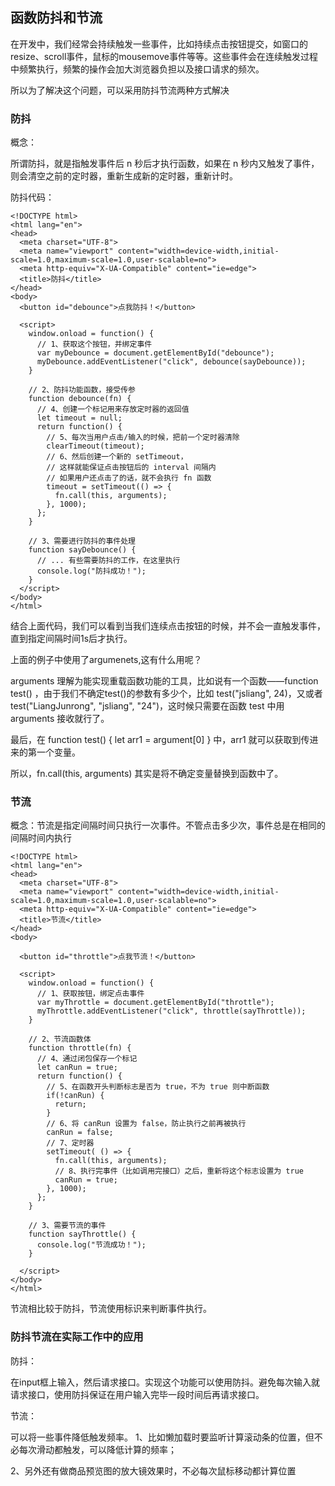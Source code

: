 ## 函数防抖和节流

在开发中，我们经常会持续触发一些事件，比如持续点击按钮提交，如窗口的resize、scroll事件，鼠标的mousemove事件等等。这些事件会在连续触发过程中频繁执行，频繁的操作会加大浏览器负担以及接口请求的频次。

所以为了解决这个问题，可以采用防抖节流两种方式解决

### 防抖

概念：

所谓防抖，就是指触发事件后 n 秒后才执行函数，如果在 n 秒内又触发了事件，则会清空之前的定时器，重新生成新的定时器，重新计时。

防抖代码：

```
<!DOCTYPE html>
<html lang="en">
<head>
  <meta charset="UTF-8">
  <meta name="viewport" content="width=device-width,initial-scale=1.0,maximum-scale=1.0,user-scalable=no">
  <meta http-equiv="X-UA-Compatible" content="ie=edge">
  <title>防抖</title>
</head>
<body>
  <button id="debounce">点我防抖！</button>

  <script>
    window.onload = function() {
      // 1、获取这个按钮，并绑定事件
      var myDebounce = document.getElementById("debounce");
      myDebounce.addEventListener("click", debounce(sayDebounce));
    }

    // 2、防抖功能函数，接受传参
    function debounce(fn) {
      // 4、创建一个标记用来存放定时器的返回值
      let timeout = null;
      return function() {
        // 5、每次当用户点击/输入的时候，把前一个定时器清除
        clearTimeout(timeout);
        // 6、然后创建一个新的 setTimeout，
        // 这样就能保证点击按钮后的 interval 间隔内
        // 如果用户还点击了的话，就不会执行 fn 函数
        timeout = setTimeout(() => {
          fn.call(this, arguments);
        }, 1000);
      };
    }

    // 3、需要进行防抖的事件处理
    function sayDebounce() {
      // ... 有些需要防抖的工作，在这里执行
      console.log("防抖成功！");
    }
  </script>
</body>
</html>
```

结合上面代码，我们可以看到当我们连续点击按钮的时候，并不会一直触发事件，直到指定间隔时间1s后才执行。

上面的例子中使用了argumenets,这有什么用呢？

arguments 理解为能实现重载函数功能的工具，比如说有一个函数——function test() ，由于我们不确定test()的参数有多少个，比如 test("jsliang", 24)，又或者 test("LiangJunrong", "jsliang", "24")，这时候只需要在函数 test 中用 arguments 接收就行了。

最后，在 function test() { let arr1 = argument[0] } 中，arr1 就可以获取到传进来的第一个变量。

所以，fn.call(this, arguments) 其实是将不确定变量替换到函数中了。

### 节流

概念：节流是指定间隔时间只执行一次事件。不管点击多少次，事件总是在相同的间隔时间内执行

```
<!DOCTYPE html>
<html lang="en">
<head>
  <meta charset="UTF-8">
  <meta name="viewport" content="width=device-width,initial-scale=1.0,maximum-scale=1.0,user-scalable=no">
  <meta http-equiv="X-UA-Compatible" content="ie=edge">
  <title>节流</title>
</head>
<body>

  <button id="throttle">点我节流！</button>

  <script>
    window.onload = function() {
      // 1、获取按钮，绑定点击事件
      var myThrottle = document.getElementById("throttle");
      myThrottle.addEventListener("click", throttle(sayThrottle));
    }

    // 2、节流函数体
    function throttle(fn) {
      // 4、通过闭包保存一个标记
      let canRun = true;
      return function() {
        // 5、在函数开头判断标志是否为 true，不为 true 则中断函数
        if(!canRun) {
          return;
        }
        // 6、将 canRun 设置为 false，防止执行之前再被执行
        canRun = false;
        // 7、定时器
        setTimeout( () => {
          fn.call(this, arguments);
          // 8、执行完事件（比如调用完接口）之后，重新将这个标志设置为 true
          canRun = true;
        }, 1000);
      };
    }

    // 3、需要节流的事件
    function sayThrottle() {
      console.log("节流成功！");
    }

  </script>
</body>
</html>
```
节流相比较于防抖，节流使用标识来判断事件执行。


### 防抖节流在实际工作中的应用

防抖：

在input框上输入，然后请求接口。实现这个功能可以使用防抖。避免每次输入就请求接口，使用防抖保证在用户输入完毕一段时间后再请求接口。

节流：

可以将一些事件降低触发频率。
1、比如懒加载时要监听计算滚动条的位置，但不必每次滑动都触发，可以降低计算的频率；

2、另外还有做商品预览图的放大镜效果时，不必每次鼠标移动都计算位置


